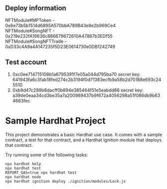 ## Deploy information
NFTModule#MPToken - 0x6e73b5b1514d6895A570bbA789B43e8e2b969Ce4  
NFTModule#SongNFT - 0x219e232fA19636c886679672610A47887b3EDf55  
NFTModule#SongNFTTrade - 0xD33c4A9a4A147235f5D23E0614730e0DB1242749  

## Test account
1. 0xc0ee714715108b1a6795391f7e05a044d795ba70
secret key: 641943fa6c3fab18fed274c2b3194f0d71383ecfb9a58b2d70188e693c245510
2. 0xb9d47c289b8dacff0b894e385464f51e5eabdd86
secret key: a39de0eaa34cd3be35a7a200989437b9f672a4056298a51f086db9b634683fec

# Sample Hardhat Project

This project demonstrates a basic Hardhat use case. It comes with a sample contract, a test for that contract, and a Hardhat Ignition module that deploys that contract.

Try running some of the following tasks:

```shell
npx hardhat help
npx hardhat test
REPORT_GAS=true npx hardhat test
npx hardhat node
npx hardhat ignition deploy ./ignition/modules/Lock.js
```

